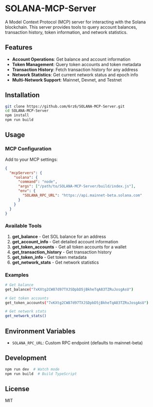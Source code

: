 # SOLANA-MCP-Server

A Model Context Protocol (MCP) server for interacting with the Solana blockchain. This server provides tools to query account balances, transaction history, token information, and network statistics.

## Features

- **Account Operations**: Get balance and account information
- **Token Management**: Query token accounts and token metadata
- **Transaction History**: Fetch transaction history for any address
- **Network Statistics**: Get current network status and epoch info
- **Multi-Network Support**: Mainnet, Devnet, and Testnet

## Installation

```bash
git clone https://github.com/6rz6/SOLANA-MCP-Server.git
cd SOLANA-MCP-Server
npm install
npm run build
```

## Usage

### MCP Configuration

Add to your MCP settings:

```json
{
  "mcpServers": {
    "solana": {
      "command": "node",
      "args": ["/path/to/SOLANA-MCP-Server/build/index.js"],
      "env": {
        "SOLANA_RPC_URL": "https://api.mainnet-beta.solana.com"
      }
    }
  }
}
```

### Available Tools

1. **get_balance** - Get SOL balance for an address
2. **get_account_info** - Get detailed account information
3. **get_token_accounts** - Get all token accounts for a wallet
4. **get_transaction_history** - Get transaction history
5. **get_token_info** - Get token metadata
6. **get_network_stats** - Get network statistics

### Examples

```bash
# Get balance
get_balance("7xKXtg2CW87d97TXJSDpbD5jBkheTqA83TZRuJosgAsU")

# Get token accounts
get_token_accounts("7xKXtg2CW87d97TXJSDpbD5jBkheTqA83TZRuJosgAsU")

# Get network stats
get_network_stats()
```

## Environment Variables

- `SOLANA_RPC_URL`: Custom RPC endpoint (defaults to mainnet-beta)

## Development

```bash
npm run dev  # Watch mode
npm run build  # Build TypeScript
```

## License

MIT